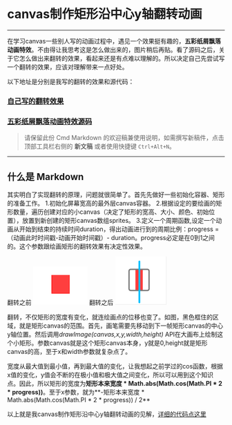 # canvas制作矩形沿中心y轴翻转动画

------

在学习canvas一些别人写的动画过程中，遇见一个效果挺有趣的，**五彩纸屑飘落动画特效**。不由得让我思考这是怎么做出来的，图片稍后再贴。看了源码之后，关于它怎么做出来翻转的效果，看起来还是有点难以理解的。所以决定自己先尝试写一个翻转的效果，应该对理解带来一点好处。

以下地址是分别是我写的翻转的效果和源代码：

### [自己写的翻转效果](https://github.com/Boice123/canvas_demo/tree/master/canvas-paperdrop-demo)
### [五彩纸屑飘落动画特效源码](https://github.com/Boice123/canvas_demo/tree/master/canvas-paperdrop)

> 请保留此份 Cmd Markdown 的欢迎稿兼使用说明，如需撰写新稿件，点击顶部工具栏右侧的 <i class="icon-file"></i> **新文稿** 或者使用快捷键 `Ctrl+Alt+N`。

------

## 什么是 Markdown

其实明白了实现翻转的原理，问题就很简单了。首先先做好一些初始化容器、矩形的准备工作。
1.初始化屏幕宽高的最外层canvas容器。
2.根据设定的要绘画的矩形数量，遍历创建对应的小canvas（决定了矩形的宽高、大小、颜色、初始位置），放置到新创建的矩形canvas数组sprites。
3.定义一个周期函数,设定一个动画从开始到结束的持续时间duration，得出动画进行到的周期比例：progress = （动画此时时间戳-动画开始时间戳）- duration。progress必定是在0到1之间的。这个参数跟绘画矩形的翻转效果有决定性效果。

翻转之前
![avatar](https://github.com/Boice123/blog/blob/master/static/img/canvas/%E7%BF%BB%E8%BD%AC%E5%89%8D.png)
翻转之后
![avatar](https://github.com/Boice123/blog/blob/master/static/img/canvas/%20%E5%88%86%E6%9E%90.png)

翻转，不仅矩形的宽度有变化，就连绘画点的位移也变了。如图，黑色框住的区域，就是矩形canvas的范围。首先，画笔需要先移动到下一帧矩形canvas的中心y轴位置。然后调用*drawImage(canvas,x,y,width,height)* API在大画布上绘制这个小矩形。参数canvas就是这个矩形canvas本身，y就是0,height就是矩形canvas的高，至于x和width参数就复杂点了。

宽度从最大值到最小值，再到最大值的变化，让我想起之前学过的cos函数，根据x值的变化，y值会不断的在极小值和极大值之间变化，所以可以用到这个知识点。因此，所以矩形的宽度为**矩形本来宽度 * Math.abs(Math.cos(Math.PI * 2 * progress))**。至于x参数，就为**-矩形本来宽度 * Math.abs(Math.cos(Math.PI * 2 * progress)) / 2**

以上就是我canvas制作矩形沿中心y轴翻转动画的见解，[详细的代码点这里](https://github.com/Boice123/canvas_demo/tree/master/canvas-paperdrop-demo)